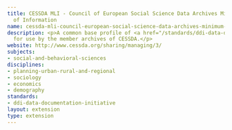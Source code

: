 ```yaml
---
title: CESSDA MLI - Council of European Social Science Data Archives Minimum Level
  of Information
name: cessda-mli-council-european-social-science-data-archives-minimum-level-inf
description: <p>A common base profile of <a href="/standards/ddi-data-documentation-initiative.html">DDI</a>
  for use by the member archives of CESSDA.</p>
website: http://www.cessda.org/sharing/managing/3/
subjects:
- social-and-behavioral-sciences
disciplines:
- planning-urban-rural-and-regional
- sociology
- economics
- demography
standards:
- ddi-data-documentation-initiative
layout: extension
type: extension
---
```


